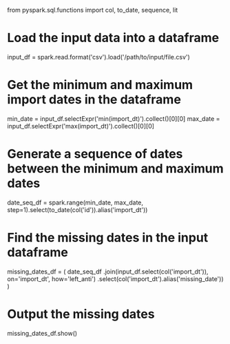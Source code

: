 from pyspark.sql.functions import col, to_date, sequence, lit

# Load the input data into a dataframe
input_df = spark.read.format('csv').load('/path/to/input/file.csv')

# Get the minimum and maximum import dates in the dataframe
min_date = input_df.selectExpr('min(import_dt)').collect()[0][0]
max_date = input_df.selectExpr('max(import_dt)').collect()[0][0]

# Generate a sequence of dates between the minimum and maximum dates
date_seq_df = spark.range(min_date, max_date, step=1).select(to_date(col('id')).alias('import_dt'))

# Find the missing dates in the input dataframe
missing_dates_df = (
    date_seq_df
    .join(input_df.select(col('import_dt')), on='import_dt', how='left_anti')
    .select(col('import_dt').alias('missing_date'))
)

# Output the missing dates
missing_dates_df.show()
